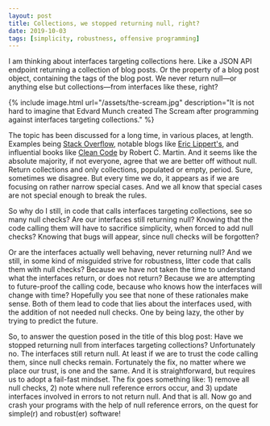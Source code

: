 ```yaml
---
layout: post
title: Collections, we stopped returning null, right?
date: 2019-10-03
tags: [simplicity, robustness, offensive programming]
---
```

I am thinking about interfaces targeting collections here. Like a JSON API endpoint returning a collection of blog posts. Or the property of a blog post object, containing the tags of the blog post. We never return null&mdash;or anything else but collections&mdash;from interfaces like these, right?

{% include image.html url="/assets/the-scream.jpg" description="It is not hard to imagine that Edvard Munch created The Scream after programming against interfaces targeting collections." %}

The topic has been discussed for a long time, in various places, at length. Examples being [Stack Overflow](https://stackoverflow.com/questions/1969993/is-it-better-to-return-null-or-empty-collection), notable blogs like [ Eric Lippert's](https://blogs.msdn.microsoft.com/ericlippert/2009/05/14/null-is-not-empty/), and influential books like [Clean Code](https://www.amazon.com/dp/0132350882/) by Robert C. Martin. And it seems like the absolute majority, if not everyone, agree that we are better off without null. Return collections and only collections, populated or empty, period. Sure, sometimes we disagree. But every time we do, it appears as if we are focusing on rather narrow special cases. And we all know that special cases are not special enough to break the rules.

So why do I still, in code that calls interfaces targeting collections, see so many null checks? Are our interfaces still returning null? Knowing that the code calling them will have to sacrifice simplicity, when forced to add null checks? Knowing that bugs will appear, since null checks will be forgotten?

Or are the interfaces actually well behaving, never returning null? And we still, in some kind of misguided strive for robustness, litter code that calls them with null checks? Because we have not taken the time to understand what the interfaces return, or does not return? Because we are attempting to future-proof the calling code, because who knows how the interfaces will change with time? Hopefully you see that none of these rationales make sense. Both of them lead to code that lies about the interfaces used, with the addition of not needed null checks. One by being lazy, the other by trying to predict the future.

So, to answer the question posed in the title of this blog post: Have we stopped returning null from interfaces targeting collections? Unfortunately no. The interfaces still return null. At least if we are to trust the code calling them, since null checks remain. Fortunately the fix, no matter where we place our trust, is one and the same. And it is straightforward, but requires us to adopt a fail-fast mindset. The fix goes something like: 1) remove all null checks, 2) note where null reference errors occur, and 3) update interfaces involved in errors to not return null. And that is all. Now go and crash your programs with the help of null reference errors, on the quest for simple(r) and robust(er) software!

